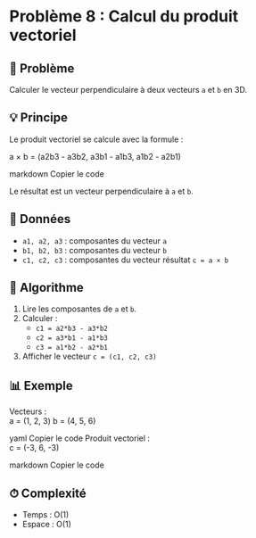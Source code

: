 # Problème 8 : Calcul du produit vectoriel

## 📌 Problème
Calculer le vecteur perpendiculaire à deux vecteurs `a` et `b` en 3D.

## 💡 Principe
Le produit vectoriel se calcule avec la formule :  

a × b = (a2b3 - a3b2, a3b1 - a1b3, a1b2 - a2b1)

markdown
Copier le code

Le résultat est un vecteur perpendiculaire à `a` et `b`.

## 📝 Données
- `a1, a2, a3` : composantes du vecteur `a`  
- `b1, b2, b3` : composantes du vecteur `b`  
- `c1, c2, c3` : composantes du vecteur résultat `c = a × b`  

## 🧩 Algorithme
1. Lire les composantes de `a` et `b`.  
2. Calculer :
   - `c1 = a2*b3 - a3*b2`  
   - `c2 = a3*b1 - a1*b3`  
   - `c3 = a1*b2 - a2*b1`  
3. Afficher le vecteur `c = (c1, c2, c3)`  

## 📊 Exemple
Vecteurs :  
a = (1, 2, 3)
b = (4, 5, 6)

yaml
Copier le code
Produit vectoriel :  
c = (-3, 6, -3)

markdown
Copier le code

## ⏱ Complexité
- Temps : O(1)  
- Espace : O(1)
